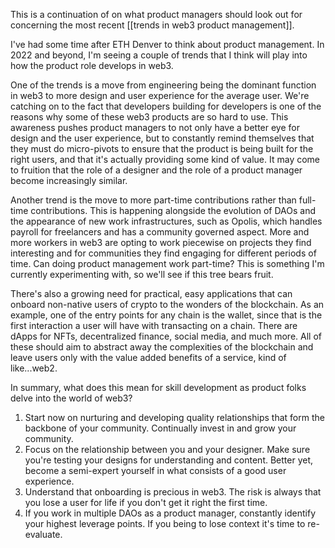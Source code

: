 This is a continuation of on what product managers should look out for concerning the most recent [[trends in web3 product management]].

I've had some time after ETH Denver to think about product management. In 2022 and beyond, I'm seeing a couple of trends that I think will play into how the product role develops in web3. 

One of the trends is a move from engineering being the dominant function in web3 to more design and user experience for the average user. We're catching on to the fact that developers building for developers is one of the reasons why some of these web3 products are so hard to use. This awareness pushes product managers to not only have a better eye for design and the user experience, but to constantly remind themselves that they must do micro-pivots to ensure that the product is being built for the right users, and that it's actually providing some kind of value. It may come to fruition that the role of a designer and the role of a product manager become increasingly similar.

Another trend is the move to more part-time contributions rather than full-time contributions. This is happening alongside the evolution of DAOs and the appearance of new work infrastructures, such as Opolis, which handles payroll for freelancers and has a community governed aspect. More and more workers in web3 are opting to work piecewise on projects they find interesting and for communities they find engaging for different periods of time. Can doing product management work part-time? This is something I'm currently experimenting with, so we'll see if this tree bears fruit.

There's also a growing need for practical, easy applications that can onboard non-native users of crypto to the wonders of the blockchain. As an example, one of the entry points for any chain is the wallet, since that is the first interaction a user will have with transacting on a chain. There are dApps for NFTs, decentralized finance, social media, and much more. All of these should aim to abstract away the complexities of the blockchain and leave users only with the value added benefits of a service, kind of like...web2.

In summary, what does this mean for skill development as product folks delve into the world of web3?

1. Start now on nurturing and developing quality relationships that form the backbone of your community. Continually invest in and grow your community.
2. Focus on the relationship between you and your designer. Make sure you're testing your designs for understanding and content. Better yet, become a semi-expert yourself in what consists of a good user experience.
3. Understand that onboarding is precious in web3. The risk is always that you lose a user for life if you don't get it right the first time.
4. If you work in multiple DAOs as a product manager, constantly identify your highest leverage points. If you being to lose context it's time to re-evaluate.  